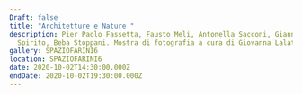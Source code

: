 ```yaml
---
Draft: false
title: "Architetture e Nature "
description: Pier Paolo Fassetta, Fausto Meli, Antonella Sacconi, Gianna
  Spirito, Beba Stoppani. Mostra di fotografia a cura di Giovanna Lalatta.
gallery: SPAZIOFARINI6
location: SPAZIOFARINI6
date: 2020-10-02T14:30:00.000Z
endDate: 2020-10-02T19:30:00.000Z
---
```

